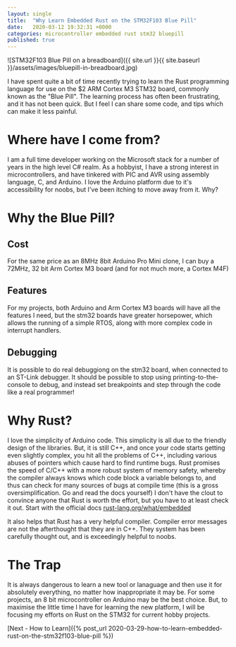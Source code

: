 ```yaml
---
layout: single
title:  "Why Learn Embedded Rust on the STM32F103 Blue Pill"
date:   2020-03-12 19:32:31 +0000
categories: microcontroller embedded rust stm32 bluepill
published: true
---
```


![STM32F103 Blue Pill on a breadboard]({{ site.url }}{{ site.baseurl }}/assets/images/bluepill-in-breadboard.jpg)

I have spent quite a bit of time recently trying to learn the Rust programming language for use on the $2 ARM Cortex M3 STM32 board, commonly known as the "Blue Pill". The learning process has often been frustrating, and it has not been quick. But I feel I can share some code, and tips which can make it less painful.

# Where have I come from?

I am a full time developer working on the Microsoft stack for a number of years in the high level C# realm. As a hobbyist, I have a strong interest in microcontrollers, and have tinkered with PIC and AVR using assembly language, C, and Arduino. I love the Arduino platform due to it's accessibility for noobs, but I've been itching to move away from it. Why?

# Why the Blue Pill?

## Cost

For the same price as an 8MHz 8bit Arduino Pro Mini clone, I can buy a 72MHz, 32 bit Arm Cortex M3 board (and for not much more, a Cortex M4F)

## Features

For my projects, both Arduino and Arm Cortex M3 boards will have all the features I need, but the stm32 boards have greater horsepower, which allows the running of a simple RTOS, along with more complex code in interrupt handlers.

## Debugging

It is possible to do real debuggiong on the stm32 board, when connected to an ST-Link debugger. It should be possible to stop using printing-to-the-console to debug, and instead set breakpoints and step through the code like a real programmer!

# Why Rust?

I love the simplicity of Arduino code. This simplicity is all due to the friendly design of the libraries. But, it is still C++, and once your code starts getting even slightly complex, you hit all the problems of C++, including various abuses of pointers which cause hard to find runtime bugs. 
Rust promises the speed of C/C++ with a more robust system of memory safety, whereby the compiler always knows which code block a variable belongs to, and thus can check for many sources of bugs at compile time (this is a gross oversimplification. Go and read the docs yourself)
I don't have the clout to convince anyone that Rust is worth the effort, but you have to at least check it out. Start with the official docs [rust-lang.org/what/embedded](https://www.rust-lang.org/what/embedded)

It also helps that Rust has a very helpful compiler. Compiler error messages are not the afterthought that they are in C++. They system has been carefully thought out, and is exceedingly helpful to noobs.

# The Trap

It is always dangerous to learn a new tool or lanaguage and then use it for absolutely everything, no matter how inappropriate it may be. For some projects, an 8 bit microcontroller on Arduino may be the best choice. But, to maximise the little time I have for learning the new platform, I will be focusing my efforts on Rust on the STM32 for current hobby projects.

[Next - How to Learn]({% post_url 2020-03-29-how-to-learn-embedded-rust-on-the-stm32f103-blue-pill %})
